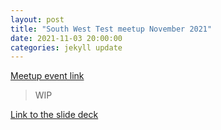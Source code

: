 ```yaml
---
layout: post
title: "South West Test meetup November 2021"
date: 2021-11-03 20:00:00
categories: jekyll update
---
```

[Meetup event link](https://www.meetup.com/South-West-Test/events/281419936)
>  WIP

[Link to the slide deck](https://docs.google.com/presentation/d/1kVZ9e3AkqLukT2-w1aJbuINOopGvggYMsOj5C9vnbew/edit?usp=sharing)